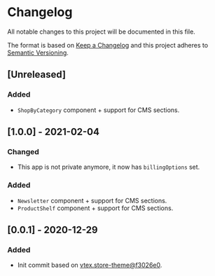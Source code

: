 # Changelog

All notable changes to this project will be documented in this file.

The format is based on [Keep a Changelog](http://keepachangelog.com/en/1.0.0/)
and this project adheres to [Semantic Versioning](http://semver.org/spec/v2.0.0.html).

## [Unreleased]
### Added
- `ShopByCategory` component + support for CMS sections.

## [1.0.0] - 2021-02-04
### Changed
- This app is not private anymore, it now has `billingOptions` set.

### Added
- `Newsletter` component + support for CMS sections.
- `ProductShelf` component + support for CMS sections.

## [0.0.1] - 2020-12-29

### Added
- Init commit based on [vtex.store-theme@f3026e0](https://github.com/vtex-apps/store-theme/tree/f3026e04801e755ba8656941338c9d54f148bf30).
